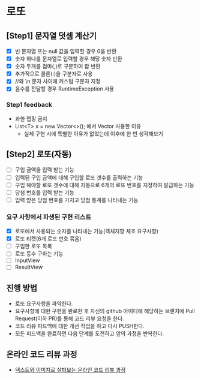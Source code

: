 # 로또

## [Step1] 문자열 덧셈 계산기
* [X] 빈 문자열 또는 null 값을 입력할 경우 0을 반환
* [X] 숫자 하나를 문자열로 입력할 경우 해당 숫자 반환
* [X] 숫자 두개를 컴마(,)로 구분하여 합 반환
* [X] 추가적으로 콜론(:)을 구분자로 사용
* [X] //와 \n 문자 사이에 커스텀 구분자 지정
* [X] 음수를 전달할 경우 RuntimeException 사용

### Step1 feedback
* 과한 랩핑 금지
* List\<T\> x = new Vector<>(); 에서 Vector 사용한 이유
  * 실제 구현 시에 특별한 이유가 없었는데 이후에 한 번 생각해보기

## [Step2] 로또(자동)
* [ ] 구입 금액을 입력 받는 기능
* [ ] 입력된 구입 금액에 대해 구입할 로또 갯수를 출력하는 기능
* [ ] 구입 해야할 로또 갯수에 대해 자동으로 6개의 로또 번호를 지정하여 발급하는 기능
* [ ] 당첨 번호를 입력 받는 기능
* [ ] 입력 받은 당첨 번호를 가지고 당첨 통계를 나타내는 기능

### 요구 사항에서 파생된 구현 리스트
* [X] 로또에서 사용되는 숫자를 나타내는 기능(객체지향 체조 요구사항)
* [X] 로또 티켓(6개 로또 번호 묶음)
* [ ] 구입한 로또 목록
* [ ] 로또 등수 구하는 기능
* [ ] InputView
* [ ] ResultView

## 진행 방법
* 로또 요구사항을 파악한다.
* 요구사항에 대한 구현을 완료한 후 자신의 github 아이디에 해당하는 브랜치에 Pull Request(이하 PR)를 통해 코드 리뷰 요청을 한다.
* 코드 리뷰 피드백에 대한 개선 작업을 하고 다시 PUSH한다.
* 모든 피드백을 완료하면 다음 단계를 도전하고 앞의 과정을 반복한다.

## 온라인 코드 리뷰 과정
* [텍스트와 이미지로 살펴보는 온라인 코드 리뷰 과정](https://github.com/next-step/nextstep-docs/tree/master/codereview)